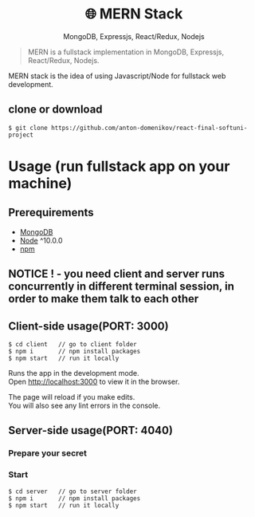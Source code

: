 <h1 align="center">
🌐 MERN Stack
</h1>
<p align="center">
MongoDB, Expressjs, React/Redux, Nodejs
</p>


> MERN is a fullstack implementation in MongoDB, Expressjs, React/Redux, Nodejs.

MERN stack is the idea of using Javascript/Node for fullstack web development.

## clone or download
```terminal
$ git clone https://github.com/anton-domenikov/react-final-softuni-project
```


# Usage (run fullstack app on your machine)

## Prerequirements
- [MongoDB](https://gist.github.com/nrollr/9f523ae17ecdbb50311980503409aeb3)
- [Node](https://nodejs.org/en/download/) ^10.0.0
- [npm](https://nodejs.org/en/download/package-manager/)



## NOTICE ! - you need client and server runs concurrently in different terminal session, in order to make them talk to each other

## Client-side usage(PORT: 3000)
```terminal
$ cd client   // go to client folder
$ npm i       // npm install packages
$ npm start   // run it locally
```
Runs the app in the development mode.\
Open [http://localhost:3000](http://localhost:3000) to view it in the browser.

The page will reload if you make edits.\
You will also see any lint errors in the console.


## Server-side usage(PORT: 4040)

### Prepare your secret

### Start

```terminal
$ cd server   // go to server folder
$ npm i       // npm install packages
$ npm start   // run it locally
```
